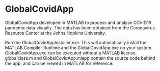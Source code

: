 # GlobalCovidApp
GlobalCovidApp developed in MATLAB to process and analyse COVID19 pandemic data visually. The data has been obtained from the Coronavirus Resource Center at the Johns Hopkins University. 

Run the GlobalCovidAppInstaller.exe.
This will automatically install the MATLAB Compiler Runtime and the GlobalCovidApp.exe on your system.
GlobalCovidApp.exe can be executed without a MATLAB license.
globalclass.m and GlobalCovidApp.mlapp contain the source code behind the app, and can be viewed in MATLAB for reference.
